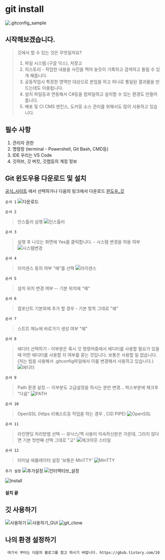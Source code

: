 # git install

![.gitconfig_sample](gitconfig_sample.png)

## 시작해보겠습니다.

> 깃에서 할 수 있는 것은 무엇일까요?
> 1. 파일 시스템 (구글 닥스), 저장고 
> 2. 히스토리 - 작업한 내용을 사진을 찍어 놓듯이 기록하고 검색하고 돌릴 수 있게 해줍니다. 
> 3. 공동작업시 특정한 영역만 대상으로 분업을 하고 하나로 통일된 결과물을 만드는데도 이용됩니다.
> 4. 설치 파일등과 연동해서 C#등을 컴파일하고 설치할 수 있는 환경도 만들어 줍니다.
> 5. 배포 및 CI CMS 젠킨스, 도커등 소스 관리를 위해서도 많이 사용하고 있습니다.

## 필수 사항
1. 관리자 권한 
2. 명령창 (terminal - Powershell, Git Bash, CMD등)
3. IDE 우리는 VS Code
4. 깃허브, 깃 버킷, 깃랩등의 계정 정보


## Git 윈도우용 다운로드 및 설치 
 [공식_사이트](https://git-scm.com/downloads) 에서 선택하거나 다음의 링크에서 다운로드 [윈도우_깃](https://eggs.or.kr/ai/git-setup/-/blob/06/Git-2.28.0-64-bit.exe)

 `순서 1`
![다운로드](1download-git-for-windows.png)

`순서 2`
> 인스톨러 실행
![인스톨러](2location-git-windows-download.png)

`순서 3`
> 실행 후 나오는 화면에 Yes를 클릭합니다. - 시스템 변경을 허용 여부
![시스템변경](3start-git-installation-process-windows.png)

`순서 4`
> 라이센스 동의 여부 "예"를 선택
![라이센스](4read-and-accept-git-license-agreement.png)

`순서 5`
> 설치 위치 변경 여부 -- 기본 위치에 "예"

`순서 6`
> 컴포넌트 기본외에 추가 할 경우 - 기본 항목 그데로 "예" 

`순서 7`
> 스트트 메뉴에 바로가기 생성 여부 "예" 

`순서 8`
> 에디터 선택하기 - 이부분은 혹시 깃 명령어중에서 에디터를 사용할 필요가 있을때 어떤 에디터를 사용할 지 여부를 묻는 것입니다. 보통은 사용할 일 없습니다. (저는 빔을 사용해서 .gitconfig파일에서 이를 변경해서 사용하고 있습니다.)
![에디터](8select-text-editor-notepad-windows.png)

`순서 9`
> Path 환경 설정 -- 이부분도 고급설정을 하시는 분만 변경... 박스부분에 체크후 "다음"
![PATH](9adjust-git-path-enviorment.png)

`순서 10`
> OpenSSL (https 리퀘스트등 작업을 하는 경우 , CID PIPE)
![OpenSSL](10use-openssl-library-server-verification-git-windows.png)

`순서 11`
> 라인엔딩 처리방법 선택 -- 유닉스/맥 사용이 익숙하신분은 가운데, 그러지 않다면 기본 첫번째 선택 그데로 "고"
![체크아웃 스타일](11configure-line-ending-conversions-git-on-windows.png)

`순서 12`
> 터미널 에뮬레이터 설정 '보통은 MinTTY'
![MinTTY](12configure-terminal-emulator-git-bash.png)

`추가 설정`
![추가설정](13configure-extra-options-git-install-windows.png) 
![인터액티브_설정](14configure-experimental-options-git-windows-installation.png)

![Install](15complete-git-install-windows.png)


#### 설치 끝 

## 깃 사용하기 
![사용하기](16start-git-bash-windows.png)
![사용하기_GUI](17start-gui-git-windows.png)
![git_clone](18github-clone-over-https.png)

## 나의 환경 설정하기

` 여기서 부터는 다음의 블로그를 참고 하시기 바랍니다. https://gbsb.tistory.com/10`
